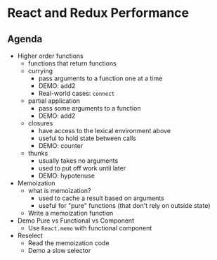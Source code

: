 # React and Redux Performance

## Agenda

* Higher order functions
  * functions that return functions
  * currying
    * pass arguments to a function one at a time
    * DEMO: add2
    * Real-world cases: `connect`
  * partial application
    * pass some arguments to a function
    * DEMO: add2
  * closures
    * have access to the lexical environment above
    * useful to hold state between calls
    * DEMO: counter
  * thunks
    * usually takes no arguments
    * used to put off work until later
    * DEMO: hypotenuse
* Memoization
  * what is memoization?
    * used to cache a result based on arguments
    * useful for "pure" functions (that don't rely on outside state)
  * Write a memoization function
* Demo Pure vs Functional vs Component
  * Use `React.memo` with functional component
* Reselect
  * Read the memoization code
  * Demo a slow selector
